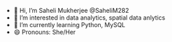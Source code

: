 - 👋 Hi, I’m Saheli Mukherjee @SaheliM282
- 👀 I’m interested in data analytics, spatial data anlytics
- 🌱 I’m currently learning Python, MySQL
- 😄 Pronouns: She/Her

<!---
SaheliM282/SaheliM282 is a ✨ special ✨ repository because its `README.md` (this file) appears on your GitHub profile.
You can click the Preview link to take a look at your changes.
--->
